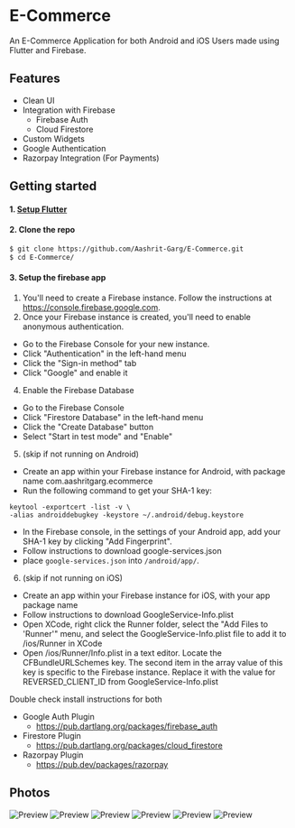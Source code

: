 # E-Commerce

An E-Commerce Application for both Android and iOS Users made using Flutter and Firebase.

## Features

 * Clean UI
 * Integration with Firebase
    * Firebase Auth
    * Cloud Firestore
 * Custom Widgets
 * Google Authentication
 * Razorpay Integration (For Payments)
 
## Getting started

#### 1. [Setup Flutter](https://flutter.io/setup/)

#### 2. Clone the repo

```sh
$ git clone https://github.com/Aashrit-Garg/E-Commerce.git
$ cd E-Commerce/
```

#### 3. Setup the firebase app

1. You'll need to create a Firebase instance. Follow the instructions at https://console.firebase.google.com.
2. Once your Firebase instance is created, you'll need to enable anonymous authentication.

* Go to the Firebase Console for your new instance.
* Click "Authentication" in the left-hand menu
* Click the "Sign-in method" tab
* Click "Google" and enable it

4. Enable the Firebase Database
* Go to the Firebase Console
* Click "Firestore Database" in the left-hand menu
* Click the "Create Database" button
* Select "Start in test mode" and "Enable"

5. (skip if not running on Android)

* Create an app within your Firebase instance for Android, with package name com.aashritgarg.ecommerce
* Run the following command to get your SHA-1 key:

```
keytool -exportcert -list -v \
-alias androiddebugkey -keystore ~/.android/debug.keystore
```

* In the Firebase console, in the settings of your Android app, add your SHA-1 key by clicking "Add Fingerprint".
* Follow instructions to download google-services.json
* place `google-services.json` into `/android/app/`.

6. (skip if not running on iOS)

* Create an app within your Firebase instance for iOS, with your app package name
* Follow instructions to download GoogleService-Info.plist
* Open XCode, right click the Runner folder, select the "Add Files to 'Runner'" menu, and select the GoogleService-Info.plist file to add it to /ios/Runner in XCode
* Open /ios/Runner/Info.plist in a text editor. Locate the CFBundleURLSchemes key. The second item in the array value of this key is specific to the Firebase instance. Replace it with the value for REVERSED_CLIENT_ID from GoogleService-Info.plist

Double check install instructions for both
   - Google Auth Plugin
     - https://pub.dartlang.org/packages/firebase_auth
   - Firestore Plugin
     -  https://pub.dartlang.org/packages/cloud_firestore
   - Razorpay Plugin
     -  https://pub.dev/packages/razorpay

## Photos
![Preview](/1.jpg)
![Preview](2.jpg)
![Preview](3.jpg)
![Preview](4.jpg)
![Preview](5.jpg)
![Preview](6.jpg)